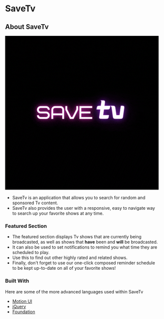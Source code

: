 # SaveTv




<!-- ABOUT SAVETV -->
## About SaveTv

![SaveTv Logo](/assets/images/logo.gif)

* SaveTv is an application that allows you to search for random and sponsored Tv content.
* SaveTv also provides the user with a responsive, easy to navigate way to search up your favorite shows at any time. 

<!-- FEATURED SECTION -->
### Featured Section

* The featured section displays Tv shows that are currently being broadcasted, as well as shows that __have__ been and __will__ be broadcasted.
* It can also be used to set notifications to remind you what time they are scheduled to play. 
* Use this to find out other highly rated and related shows.
* Finally, don't forget to use our one-click composed reminder schedule to be kept up-to-date on all of your favorite shows!

<!-- LANGUAGES USED -->
### Built With

Here are some of the more advanced languages used within SaveTv

* [Motion UI](https://zurb.com/playground/motion-ui)
* [jQuery](https://jquery.com)
* [Foundation](https://get.foundation/)